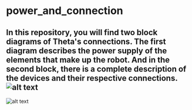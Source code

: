 # power_and_connection
In this repository, you will find two block diagrams of Theta's connections. The first diagram describes the power supply of the elements that make up the robot. And in the second block, there is a complete description of the devices and their respective connections.
![alt text](https://user-images.githubusercontent.com/129555156/248333275-dc98ee71-4e8b-4aae-bda4-098a2c7068e7.png)
---
![alt text](https://user-images.githubusercontent.com/129555156/248338021-cbaa8fe6-ad0f-426f-8e1d-7bcf975f962c.png) 

